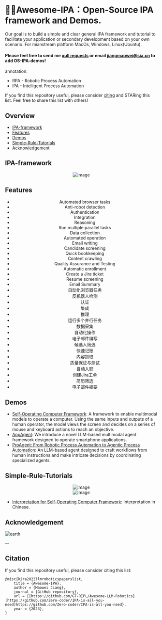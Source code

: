 # 🌌🔭Awesome-IPA：Open-Source IPA framework and Demos. 

Our goal is to build a simple and clear general IPA framework and tutorial to facilitate your application or secondary development based on your own scenario. For mianstream platform MacOs, Windows, Linux(Ubuntu).
#### Please feel free to send me [pull requests](https://github.com/Zero-coder/IPA-is-all-you-need/edit/main/README.md) or email jiangmaowei@sia.cn to add OS-IPA-demos! <br>
annotation:
- RPA - Robotic Process Automation
- IPA - Intelligent Process Automation
  
If you find this repository useful, please consider [citing](#citation) and STARing this list. Feel free to share this list with others!



## Overview

  - [IPA-framework](#IPA-framework)
  - [Features](#Features)
  - [Demos](#Demos)
  - [Simple-Rule-Tutorials](#Simple-Rule-Tutorials)
  - [Acknowledgement](#Acknowledgement)

## IPA-framework

<div align="center">

  <img src="https://github.com/Zero-coder/Awesome-IPA/assets/54145971/f048d328-babf-4f17-b2b2-dbc33241e6ec" alt="image" class="center">
</div>

## Features

<div align="center">


  - Automated browser tasks
  - Anti-robot detection
  - Authentication
  - Integration
  - Reasoning
  - Run multiple parallel tasks
  - Data collection
  - Automated operation
  - Email writing
  - Candidate screening
  - Quick bookkeeping
  - Content crawling
  - Quality Assurance and Testing
  - Automatic enrollment
  - Create a Jira ticket
  - Resume screening
  - Email Summary
  - 自动化浏览器任务
  - 反机器人检测
  - 认证
  - 集成
  - 推理
  - 运行多个并行任务
  - 数据采集
  - 自动化操作
  - 电子邮件编写
  - 候选人筛选
  - 快速记账
  - 内容抓取
  - 质量保证与测试
  - 自动入职
  - 创建Jira工单
  - 简历筛选
  - 电子邮件摘要

</div>

## Demos

* [Self-Operating Computer Framework](https://github.com/OthersideAI/self-operating-computer): A framework to enable multimodal models to operate a computer. Using the same inputs and outputs of a human operator, the model views the screen and decides on a series of mouse and keyboard actions to reach an objective.
* [AppAgent](https://github.com/mnotgod96/AppAgent): We introduce a novel LLM-based multimodal agent framework designed to operate smartphone applications.
* [ProAgent: From Robotic Process Automation to Agentic Process Automation](https://github.com/OpenBMB/ProAgent): An LLM-based agent designed to craft workflows from human instructions and make intricate decisions by coordinating specialized agents.
## Simple-Rule-Tutorials

<div align="center">
<!-   ![image](https://github.com/Zero-coder/IPA-is-all-you-need/assets/54145971/8e1918c3-abb3-4f82-8ab5-e3138eaf83d1) ->
  <img src="https://github.com/Zero-coder/IPA-is-all-you-need/assets/54145971/8e1918c3-abb3-4f82-8ab5-e3138eaf83d1" alt="image" class="center">
</div>
<div align="center">

  <img src="https://github.com/Zero-coder/IPA-is-all-you-need/assets/54145971/7c38e949-f364-4e7d-a2dd-117ea7db46c6" alt="image" class="center">
</div>




* [Interpretation for Self-Operating Computer Framework](http://t.csdnimg.cn/iZoPm): Interpretation in Chinese.

## Acknowledgement
![earth](https://github.com/Zero-coder/IPA-is-all-you-need/assets/54145971/8872370e-55de-4cfd-866b-4205d3cfc683)

--
## Citation
If you find this repository useful, please consider citing this list:
```
@misc{kira2022llmroboticspaperslist,
    title = {Awesome-IPA},
    author = {Maowei Jiang},
    journal = {GitHub repository},
    url = {[https://github.com/GT-RIPL/Awesome-LLM-Robotics](https://github.com/Zero-coder/IPA-is-all-you-need)https://github.com/Zero-coder/IPA-is-all-you-need},
    year = {2023},
}
```
